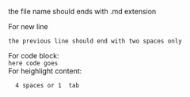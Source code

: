 the file name should ends with .md extension  

For new line  

    the previous line should end with two spaces only
    
For code block:  
         ```
          here code goes
          ```  
For heighlight content:

      4 spaces or 1  tab
